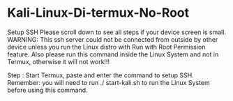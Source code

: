 # Kali-Linux-Di-termux-No-Root

Setup SSH
Please scroll down to see all steps if your device screen
is small.
WARNING: This ssh server could not be connected
from outside by other device unless you run the Linux
distro with Run with Root Permission feature. Also
please run this command inside the Linux System and
not in Termux, otherwise it will not work!!!


Step : Start Termux, paste and enter the command
to setup SSH. Remember: you will need to run ./
start-kali.sh to run the Linux System before using this
command.
